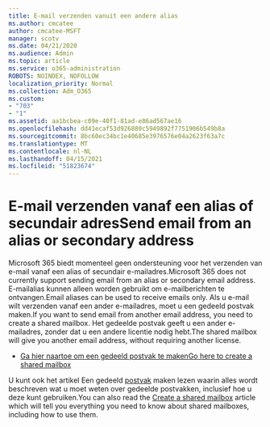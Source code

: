 ```yaml
---
title: E-mail verzenden vanuit een andere alias
ms.author: cmcatee
author: cmcatee-MSFT
manager: scotv
ms.date: 04/21/2020
ms.audience: Admin
ms.topic: article
ms.service: o365-administration
ROBOTS: NOINDEX, NOFOLLOW
localization_priority: Normal
ms.collection: Adm_O365
ms.custom:
- "703"
- "1"
ms.assetid: aa1bcbea-c09e-40f1-81ad-e86ad567ae16
ms.openlocfilehash: dd41ecaf53d926880c5949892f7751906b549b8a
ms.sourcegitcommit: 8bc60ec34bc1e40685e3976576e04a2623f63a7c
ms.translationtype: MT
ms.contentlocale: nl-NL
ms.lasthandoff: 04/15/2021
ms.locfileid: "51823674"
---
```

# <a name="send-email-from-an-alias-or-secondary-address"></a><span data-ttu-id="7fc1d-102">E-mail verzenden vanaf een alias of secundair adres</span><span class="sxs-lookup"><span data-stu-id="7fc1d-102">Send email from an alias or secondary address</span></span>

<span data-ttu-id="7fc1d-103">Microsoft 365 biedt momenteel geen ondersteuning voor het verzenden van e-mail vanaf een alias of secundair e-mailadres.</span><span class="sxs-lookup"><span data-stu-id="7fc1d-103">Microsoft 365 does not currently support sending email from an alias or secondary email address.</span></span> <span data-ttu-id="7fc1d-104">E-mailalias kunnen alleen worden gebruikt om e-mailberichten te ontvangen.</span><span class="sxs-lookup"><span data-stu-id="7fc1d-104">Email aliases can be used to receive emails only.</span></span> <span data-ttu-id="7fc1d-105">Als u e-mail wilt verzenden vanaf een ander e-mailadres, moet u een gedeeld postvak maken.</span><span class="sxs-lookup"><span data-stu-id="7fc1d-105">If you want to send email from another email address, you need to create a shared mailbox.</span></span> <span data-ttu-id="7fc1d-106">Het gedeelde postvak geeft u een ander e-mailadres, zonder dat u een andere licentie nodig hebt.</span><span class="sxs-lookup"><span data-stu-id="7fc1d-106">The shared mailbox will give you another email address, without requiring another license.</span></span>
  
- [<span data-ttu-id="7fc1d-107">Ga hier naartoe om een gedeeld postvak te maken</span><span class="sxs-lookup"><span data-stu-id="7fc1d-107">Go here to create a shared mailbox</span></span>](https://portal.office.com/AdminPortal/Home#/AssistedGuide/addemailoptions)

<span data-ttu-id="7fc1d-108">U kunt ook het artikel Een gedeeld [postvak](https://docs.microsoft.com/microsoft-365/admin/email/create-a-shared-mailbox) maken lezen waarin alles wordt beschreven wat u moet weten over gedeelde postvakken, inclusief hoe u deze kunt gebruiken.</span><span class="sxs-lookup"><span data-stu-id="7fc1d-108">You can also read the [Create a shared mailbox](https://docs.microsoft.com/microsoft-365/admin/email/create-a-shared-mailbox) article which will tell you everything you need to know about shared mailboxes, including how to use them.</span></span>